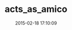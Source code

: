 ---
layout: post
title:  "acts_as_amico"
repo:   "mettadore/acts_as_amico"
date:   2015-02-18 17:10:09
gemurl: https://github.com/mettadore/acts_as_amico
---
